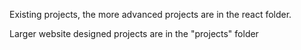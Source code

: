 Existing projects, the more advanced projects are in the react folder.

Larger website designed projects are in the "projects" folder